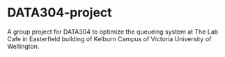 # DATA304-project

A group project for DATA304 to optimize the queueing system at The Lab Cafe in Easterfield building of Kelburn Campus of Victoria University of Wellington.

